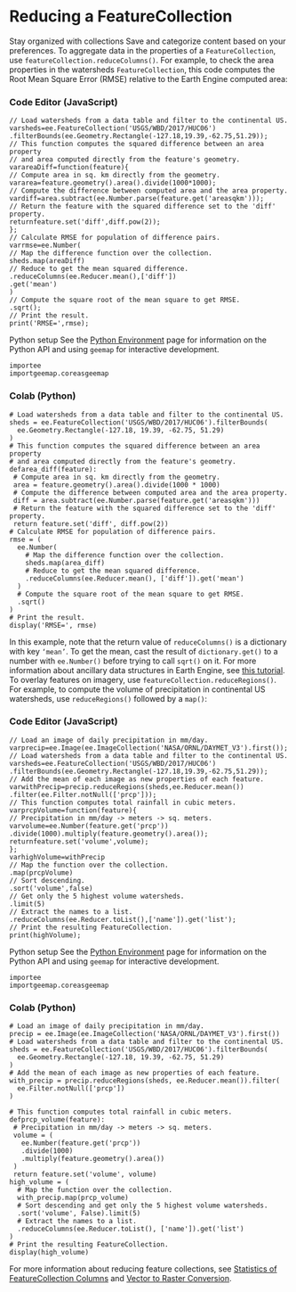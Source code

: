  
#  Reducing a FeatureCollection
Stay organized with collections  Save and categorize content based on your preferences. 
To aggregate data in the properties of a `FeatureCollection`, use `featureCollection.reduceColumns()`. For example, to check the area properties in the watersheds `FeatureCollection`, this code computes the Root Mean Square Error (RMSE) relative to the Earth Engine computed area:
### Code Editor (JavaScript)
```
// Load watersheds from a data table and filter to the continental US.
varsheds=ee.FeatureCollection('USGS/WBD/2017/HUC06')
.filterBounds(ee.Geometry.Rectangle(-127.18,19.39,-62.75,51.29));
// This function computes the squared difference between an area property
// and area computed directly from the feature's geometry.
varareaDiff=function(feature){
// Compute area in sq. km directly from the geometry.
vararea=feature.geometry().area().divide(1000*1000);
// Compute the difference between computed area and the area property.
vardiff=area.subtract(ee.Number.parse(feature.get('areasqkm')));
// Return the feature with the squared difference set to the 'diff' property.
returnfeature.set('diff',diff.pow(2));
};
// Calculate RMSE for population of difference pairs.
varrmse=ee.Number(
// Map the difference function over the collection.
sheds.map(areaDiff)
// Reduce to get the mean squared difference.
.reduceColumns(ee.Reducer.mean(),['diff'])
.get('mean')
)
// Compute the square root of the mean square to get RMSE.
.sqrt();
// Print the result.
print('RMSE=',rmse);
```

Python setup
See the [ Python Environment](https://developers.google.com/earth-engine/guides/python_install) page for information on the Python API and using `geemap` for interactive development.
```
importee
importgeemap.coreasgeemap
```

### Colab (Python)
```
# Load watersheds from a data table and filter to the continental US.
sheds = ee.FeatureCollection('USGS/WBD/2017/HUC06').filterBounds(
  ee.Geometry.Rectangle(-127.18, 19.39, -62.75, 51.29)
)
# This function computes the squared difference between an area property
# and area computed directly from the feature's geometry.
defarea_diff(feature):
 # Compute area in sq. km directly from the geometry.
 area = feature.geometry().area().divide(1000 * 1000)
 # Compute the difference between computed area and the area property.
 diff = area.subtract(ee.Number.parse(feature.get('areasqkm')))
 # Return the feature with the squared difference set to the 'diff' property.
 return feature.set('diff', diff.pow(2))
# Calculate RMSE for population of difference pairs.
rmse = (
  ee.Number(
    # Map the difference function over the collection.
    sheds.map(area_diff)
    # Reduce to get the mean squared difference.
    .reduceColumns(ee.Reducer.mean(), ['diff']).get('mean')
  )
  # Compute the square root of the mean square to get RMSE.
  .sqrt()
)
# Print the result.
display('RMSE=', rmse)
```

In this example, note that the return value of `reduceColumns()` is a dictionary with key `‘mean’`. To get the mean, cast the result of `dictionary.get()` to a number with `ee.Number()` before trying to call `sqrt()` on it. For more information about ancillary data structures in Earth Engine, see [this tutorial](https://developers.google.com/earth-engine/tutorials/tutorial_js_01).
To overlay features on imagery, use `featureCollection.reduceRegions()`. For example, to compute the volume of precipitation in continental US watersheds, use `reduceRegions()` followed by a `map()`:
### Code Editor (JavaScript)
```
// Load an image of daily precipitation in mm/day.
varprecip=ee.Image(ee.ImageCollection('NASA/ORNL/DAYMET_V3').first());
// Load watersheds from a data table and filter to the continental US.
varsheds=ee.FeatureCollection('USGS/WBD/2017/HUC06')
.filterBounds(ee.Geometry.Rectangle(-127.18,19.39,-62.75,51.29));
// Add the mean of each image as new properties of each feature.
varwithPrecip=precip.reduceRegions(sheds,ee.Reducer.mean())
.filter(ee.Filter.notNull(['prcp']));
// This function computes total rainfall in cubic meters.
varprcpVolume=function(feature){
// Precipitation in mm/day -> meters -> sq. meters.
varvolume=ee.Number(feature.get('prcp'))
.divide(1000).multiply(feature.geometry().area());
returnfeature.set('volume',volume);
};
varhighVolume=withPrecip
// Map the function over the collection.
.map(prcpVolume)
// Sort descending.
.sort('volume',false)
// Get only the 5 highest volume watersheds.
.limit(5)
// Extract the names to a list.
.reduceColumns(ee.Reducer.toList(),['name']).get('list');
// Print the resulting FeatureCollection.
print(highVolume);
```

Python setup
See the [ Python Environment](https://developers.google.com/earth-engine/guides/python_install) page for information on the Python API and using `geemap` for interactive development.
```
importee
importgeemap.coreasgeemap
```

### Colab (Python)
```
# Load an image of daily precipitation in mm/day.
precip = ee.Image(ee.ImageCollection('NASA/ORNL/DAYMET_V3').first())
# Load watersheds from a data table and filter to the continental US.
sheds = ee.FeatureCollection('USGS/WBD/2017/HUC06').filterBounds(
  ee.Geometry.Rectangle(-127.18, 19.39, -62.75, 51.29)
)
# Add the mean of each image as new properties of each feature.
with_precip = precip.reduceRegions(sheds, ee.Reducer.mean()).filter(
  ee.Filter.notNull(['prcp'])
)

# This function computes total rainfall in cubic meters.
defprcp_volume(feature):
 # Precipitation in mm/day -> meters -> sq. meters.
 volume = (
   ee.Number(feature.get('prcp'))
   .divide(1000)
   .multiply(feature.geometry().area())
 )
 return feature.set('volume', volume)
high_volume = (
  # Map the function over the collection.
  with_precip.map(prcp_volume)
  # Sort descending and get only the 5 highest volume watersheds.
  .sort('volume', False).limit(5)
  # Extract the names to a list.
  .reduceColumns(ee.Reducer.toList(), ['name']).get('list')
)
# Print the resulting FeatureCollection.
display(high_volume)
```

For more information about reducing feature collections, see [Statistics of FeatureCollection Columns](https://developers.google.com/earth-engine/guides/reducers_reduce_columns) and [Vector to Raster Conversion](https://developers.google.com/earth-engine/guides/reducers_reduce_to_image).
